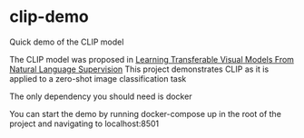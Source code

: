 # clip-demo
Quick demo of the CLIP model


The CLIP model was proposed in [Learning Transferable Visual Models From Natural Language Supervision](https://arxiv.org/pdf/2103.00020.pdf)
This project demonstrates CLIP as it is applied to a zero-shot image classification task

The only dependency you should need is docker

You can start the demo by running docker-compose up in the root of the project and navigating to localhost:8501
